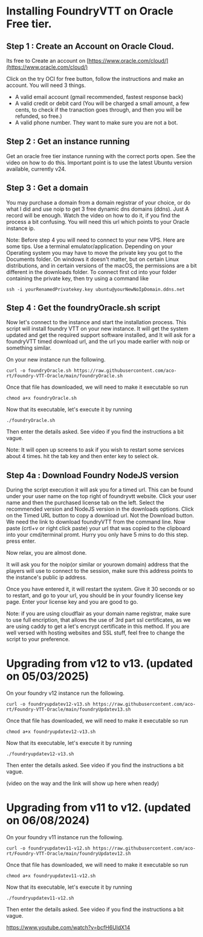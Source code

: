 # Installing FoundryVTT on Oracle Free tier.

## Step 1 : Create an Account on Oracle Cloud.

Its free to Create an account on [https://www.oracle.com/cloud/](https://www.oracle.com/cloud/)

Click on the try OCI for free button, follow the instructions and make an account. You will need 3 things.
- A valid email account (gmail recommended, fastest response back)
- A valid credit or debit card (You will be charged a small amount, a few cents, to check if the tranaction goes through, and then you will be refunded, so free.)
- A valid phone number. They want to make sure you are not a bot.

## Step 2 : Get an instance running

Get an oracle free tier instance running with the correct ports open. See the video on how to do this. Important point is to use the latest Ubuntu version available, currently v24.

## Step 3 : Get a domain

You may purchase a domain from a domain registrar of your choice, or do what I did and use noip to get 3 free dynamic dns domains (ddns). Just A record will be enough. Watch the video on how to do it, if you find the process a bit confusing. You will need this url which points to your Oracle instance ip.

Note: Before step 4 you will need to connect to your new VPS. Here are some tips.
Use a terminal emulator/application. Depending on your Operating system you may have to move the private key you got to the Documents folder. On windows it doesn't matter, but on certain Linux distributions, and in certain versions of the macOS, the permissions are a bit different in the downloads folder. To connect first cd into your folder containing the private key, then try using a command like

```
ssh -i yourRenamedPrivatekey.key ubuntu@yourNewNoIpDomain.ddns.net
```

## Step 4 : Get the foundryOracle.sh script 

Now let's connect to the instance and start the installation process. This script will install foundry VTT on your new instance. It will get the system updated and get the required support software installed, and It will ask for a foundryVTT timed download url, and the url you made earlier with noip or something similar.

On your new instance run the following.

```
curl -o foundryOracle.sh https://raw.githubusercontent.com/aco-rt/Foundry-VTT-Oracle/main/foundryOracle.sh
```

Once that file has downloaded, we will need to make it executable so run

```
chmod a+x foundryOracle.sh
```
Now that its executable, let's execute it by running

```
./foundryOracle.sh
```

Then enter the details asked. See video if you find the instructions a bit vague.

Note: It will open up screens to ask if you wish to restart some services about 4 times. hit the tab key and then enter key to select ok. 

## Step 4a : Download Foundry NodeJS version

During the script execution it will ask you for a timed url. This can be found under your user name on the top right of foundryvtt website. Click your user name and then the purchased license tab on the left. Select the recommended version and NodeJS version in the downloads options. Click on the Timed URL button to copy a download url. Not the Download button. We need the link to download foundryVTT from the command line. Now paste (crtl+v or right click paste) your url that was copied to the clipboard into your cmd/terminal promt. Hurry you only have 5 mins to do this step. press enter.

Now relax, you are almost done.

It will ask you for the noip(or similar or yourown domain) address that the players will use to connect to the session, make sure this address points to the instance's public ip address.

Once you have entered it, it will restart the system. Give it 30 seconds or so to restart, and go to your url, you should be in your foundry license key page. Enter your license key and you are good to go.

Note: if you are using cloudflair as your domain name registrar, make sure to use full encription, that allows the use of 3rd part ssl certificates, as we are using caddy to get a let's encrypt certificate in this method. If you are well versed with hosting websites and SSL stuff, feel free to change the script to your preference.

# Upgrading from v12 to v13. (updated on 05/03/2025)

On your foundry v12 instance run the following.

```
curl -o foundryupdatev12-v13.sh https://raw.githubusercontent.com/aco-rt/Foundry-VTT-Oracle/main/foundryUpdatev13.sh
```

Once that file has downloaded, we will need to make it executable so run

```
chmod a+x foundryupdatev12-v13.sh
```
Now that its executable, let's execute it by running

```
./foundryupdatev12-v13.sh
```

Then enter the details asked. See video if you find the instructions a bit vague.

(video on the way and the link will show up here when ready)

# Upgrading from v11 to v12. (updated on 06/08/2024)

On your foundry v11 instance run the following.

```
curl -o foundryupdatev11-v12.sh https://raw.githubusercontent.com/aco-rt/Foundry-VTT-Oracle/main/foundryUpdatev12.sh
```

Once that file has downloaded, we will need to make it executable so run

```
chmod a+x foundryupdatev11-v12.sh
```
Now that its executable, let's execute it by running

```
./foundryupdatev11-v12.sh
```

Then enter the details asked. See video if you find the instructions a bit vague.

https://www.youtube.com/watch?v=bcfH6UldX14
